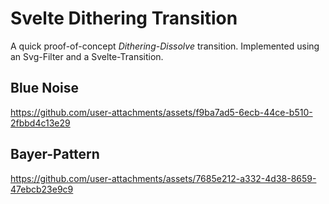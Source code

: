 # Svelte Dithering Transition
A quick proof-of-concept _Dithering-Dissolve_ transition. Implemented using an Svg-Filter and a Svelte-Transition. 

## Blue Noise
https://github.com/user-attachments/assets/f9ba7ad5-6ecb-44ce-b510-2fbbd4c13e29

## Bayer-Pattern
https://github.com/user-attachments/assets/7685e212-a332-4d38-8659-47ebcb23e9c9

